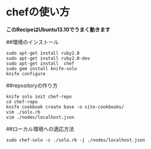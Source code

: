 chefの使い方
=======================

**このRecipeはUbuntu13.10でうまく動きます**


##環境のインストール

```bash:bash
sudo apt-get install ruby2.0
sudo apt-get install ruby2.0-dev
sudo apt-get install  chef
sudo gem install knife-solo
knife configure
```

##repositoryの作り方

```bash:bash
knife solo init chef-repo
cd chef-repo
knife cookbook create base -o site-cookbooks/
vim ./solo.rb
vim ./nodes/localhost.json
```

##ローカル環境への適応方法

``` bash:bash
sudo chef-solo -c ./solo.rb -j ./nodes/localhost.json
```
